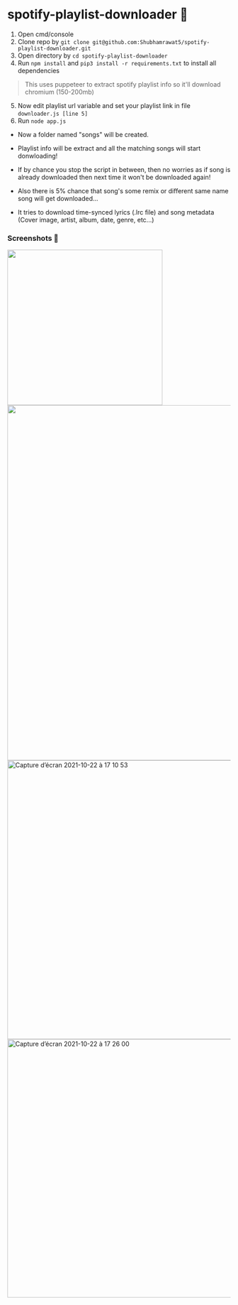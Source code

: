 # spotify-playlist-downloader 🎵


1. Open cmd/console
2. Clone repo by `git clone git@github.com:Shubhamrawat5/spotify-playlist-downloader.git`
3. Open directory by `cd spotify-playlist-downloader`
4. Run `npm install` and `pip3 install -r requirements.txt`  to install all dependencies

> This uses puppeteer to extract spotify playlist info so it'll download chromium (150-200mb)

5. Now edit playlist url variable and set your playlist link in file `downloader.js [line 5]`
6. Run `node app.js`

- Now a folder named "songs" will be created.

- Playlist info will be extract and all the matching songs will start donwloading!

- If by chance you stop the script in between, then no worries as if song is already downloaded then next time it won't be downloaded again!

- Also there is 5% chance that song's some remix or different same name song will get downloaded...

- It tries to download time-synced lyrics (.lrc file) and song metadata (Cover image, artist, album, date, genre, etc...)

### Screenshots 🚀

<img src = "https://i.ibb.co/ScGmnj3/download-spotify-to-mp3.png" width="350"/>
<img src = "https://i.ibb.co/0MfLvNy/spo.png" width="800"/>
<img width="628" alt="Capture d’écran 2021-10-22 à 17 10 53" src="https://user-images.githubusercontent.com/44288655/138481262-62b12583-f92c-4f6d-9caa-73dbda04acb4.png">
<img width="582" alt="Capture d’écran 2021-10-22 à 17 26 00" src="https://user-images.githubusercontent.com/44288655/138481616-3fe7a6b9-b6de-47d2-a1a4-3dddfef559b9.png">
